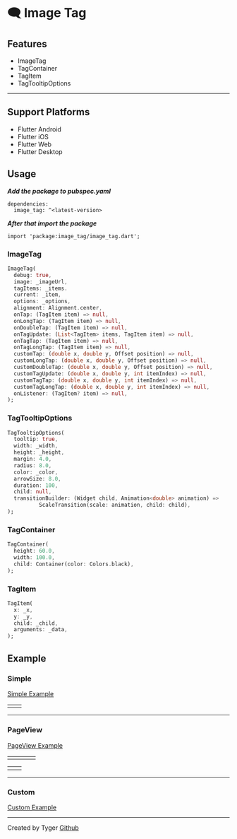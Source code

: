 # 🗨️ Image Tag


## Features
- ImageTag
- TagContainer
- TagItem
- TagTooltipOptions

-----------

## Support Platforms

- Flutter Android
- Flutter iOS
- Flutter Web
- Flutter Desktop



## Usage

**_Add the package to pubspec.yaml_**

```
dependencies:
  image_tag: ^<latest-version>
```

**_After that import the package_**

```
import 'package:image_tag/image_tag.dart';
```

### ImageTag

```dart
ImageTag(
  debug: true,
  image: _imageUrl,
  tagItems: _items.
  current: _item,
  options: _options,
  alignment: Alignment.center,
  onTap: (TagItem item) => null,
  onLongTap: (TagItem item) => null,
  onDoubleTap: (TagItem item) => null,
  onTagUpdate: (List<TagItem> items, TagItem item) => null,
  onTagTap: (TagItem item) => null,
  onTagLongTap: (TagItem item) => null,
  customTap: (double x, double y, Offset position) => null,
  customLongTap: (double x, double y, Offset position) => null,
  customDoubleTap: (double x, double y, Offset position) => null,
  customTagUpdate: (double x, double y, int itemIndex) => null,
  customTagTap: (double x, double y, int itemIndex) => null,
  customTagLongTap: (double x, double y, int itemIndex) => null,
  onListener: (TagItem? item) => null,
);
```

### TagTooltipOptions

```dart
TagTooltipOptions(
  tooltip: true,
  width: _width,
  height: _height,
  margin: 4.0,
  radius: 8.0,
  color: _color,
  arrowSize: 8.0,
  duration: 100,
  child: null,
  transitionBuilder: (Widget child, Animation<double> animation) =>
          ScaleTransition(scale: animation, child: child),
);
```

### TagContainer

```dart
TagContainer(
  height: 60.0,
  width: 100.0,
  child: Container(color: Colors.black),
);
```

### TagItem

```dart
TagItem(
  x: _x,
  y: _y,
  child: _child,
  arguments: _data, 
);
```

## Example



### Simple

[Simple Example](https://github.com/boglbbogl/image_tag/tree/main/example/lib/example/simple)

<table>
  <tr>
    <td><img alt="" src="https://github.com/boglbbogl/image_tag/assets/75574246/85a78204-401f-4e5c-8c89-f716323f5ca8" /></td>
    <td><img alt="" src="https://github.com/boglbbogl/image_tag/assets/75574246/f3594905-6227-4cfb-8c11-754b278bb825" /></td>
  <tr>
</table>

-------------------------

### PageView

[PageView Example](https://github.com/boglbbogl/image_tag/tree/main/example/lib/example/pageview)

<table>
  <tr>
    <td><img alt="" src="https://github.com/boglbbogl/image_tag/assets/75574246/568197e5-d9f2-4210-9911-d1bed9a12138" /></td>
    <td><img alt="" src="https://github.com/boglbbogl/image_tag/assets/75574246/d696763e-ad28-4311-ba38-bc6dd71daab0" /></td>
    <td><img alt="" src="https://github.com/boglbbogl/image_tag/assets/75574246/1993ba88-90b0-457d-9116-f21c127da32d" /></td>
    <td><img alt="" src="https://github.com/boglbbogl/image_tag/assets/75574246/a024729b-725c-40b6-a175-2ccd91b64572" /></td>
  <tr>
</table>
<table>
  <tr>
    <td><img alt="" src="https://github.com/boglbbogl/image_tag/assets/75574246/1993ba88-90b0-457d-9116-f21c127da32d" /></td>
    <td><img alt="" src="https://github.com/boglbbogl/image_tag/assets/75574246/a024729b-725c-40b6-a175-2ccd91b64572" /></td>
  <tr>
</table>

-------------------------

### Custom

[Custom Example](https://github.com/boglbbogl/image_tag/tree/main/example/lib/example/custom)

-------------------------

Created by Tyger [Github](https://github.com/boglbbogl)
